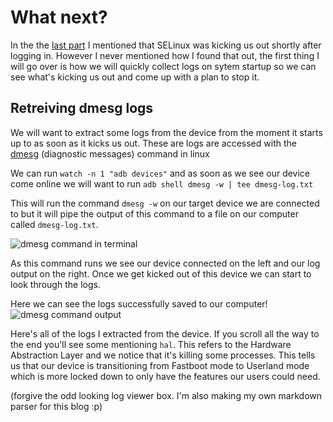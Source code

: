 # What next?

In the the [last part](/projects/reverse-engineering-poly-tc8-part-1) I mentioned that SELinux was kicking us out shortly after logging in. However I never mentioned how I found that out, the first thing I will go over is how we will quickly collect logs on sytem startup so we can see what's kicking us out and come up with a plan to stop it.


## Retreiving dmesg logs

We will want to extract some logs from the device from the moment it starts up to as soon as it kicks us out. These are logs are accessed with the [dmesg](https://en.wikipedia.org/wiki/Dmesg) (diagnostic messages) command in linux 

We can run `watch -n 1 "adb devices"` and as soon as we see our device come online we will want to run `adb shell dmesg -w | tee dmesg-log.txt`

This will run the command `dmesg -w` on our target device we are connected to but it will pipe the output of this command to a file on our computer called `dmesg-log.txt`.

![dmesg command in terminal](/assets/reverse-engineering-poly-tc8-part-2/dmesg-command-running.png)

As this command runs we see our device connected on the left and our log output on the right. Once we get kicked out of this device we can start to look through the logs.


Here we can see the logs successfully saved to our computer!
![dmesg command output](/assets/reverse-engineering-poly-tc8-part-2/dmesg-command-output.png)


Here's all of the logs I extracted from the device. If you scroll all the way to the end you'll see some mentioning `hal`. This refers to the Hardware Abstraction Layer and we notice that it's killing some processes. This tells us that our device is transitioning from Fastboot mode to Userland mode which is more locked down to only have the features our users could need. 
<Log src="/reverse-engineering-poly-tc8-part-2/dmesg-log.txt" />


(forgive the odd looking log viewer box. I'm also making my own markdown parser for this blog :p)